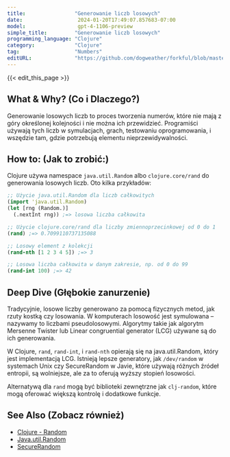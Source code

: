 ```yaml
---
title:                "Generowanie liczb losowych"
date:                  2024-01-20T17:49:07.857683-07:00
model:                 gpt-4-1106-preview
simple_title:         "Generowanie liczb losowych"
programming_language: "Clojure"
category:             "Clojure"
tag:                  "Numbers"
editURL:              "https://github.com/dogweather/forkful/blob/master/content/pl/clojure/generating-random-numbers.md"
---
```


{{< edit_this_page >}}

## What & Why? (Co i Dlaczego?)
Generowanie losowych liczb to proces tworzenia numerów, które nie mają z góry określonej kolejności i nie można ich przewidzieć. Programiści używają tych liczb w symulacjach, grach, testowaniu oprogramowania, i wszędzie tam, gdzie potrzebują elementu nieprzewidywalności.

## How to: (Jak to zrobić:)
Clojure używa namespace `java.util.Random` albo `clojure.core/rand` do generowania losowych liczb. Oto kilka przykładów:

```Clojure
;; Użycie java.util.Random dla liczb całkowitych
(import 'java.util.Random)
(let [rng (Random.)]
  (.nextInt rng)) ;=> losowa liczba całkowita

;; Użycie clojure.core/rand dla liczby zmiennoprzecinkowej od 0 do 1
(rand) ;=> 0.7099110737135088

;; Losowy element z kolekcji
(rand-nth [1 2 3 4 5]) ;=> 3

;; Losowa liczba całkowita w danym zakresie, np. od 0 do 99
(rand-int 100) ;=> 42
```

## Deep Dive (Głębokie zanurzenie)
Tradycyjnie, losowe liczby generowano za pomocą fizycznych metod, jak rzuty kostką czy losowania. W komputerach losowość jest symulowana – nazywamy to liczbami pseudolosowymi. Algorytmy takie jak algorytm Mersenne Twister lub Linear congruential generator (LCG) używane są do ich generowania.

W Clojure, `rand`, `rand-int`, i `rand-nth` opierają się na java.util.Random, który jest implementacją LCG. Istnieją lepsze generatory, jak `/dev/random` w systemach Unix czy SecureRandom w Javie, które używają różnych źródeł entropii, są wolniejsze, ale za to oferują wyższy stopień losowości.

Alternatywą dla `rand` mogą być biblioteki zewnętrzne jak `clj-random`, które mogą oferować większą kontrolę i dodatkowe funkcje.

## See Also (Zobacz również)
- [Clojure - Random](https://clojuredocs.org/clojure.core/rand)
- [Java.util.Random](https://docs.oracle.com/en/java/javase/15/docs/api/java.base/java/util/Random.html)
- [SecureRandom](https://docs.oracle.com/javase/8/docs/api/java/security/SecureRandom.html)
